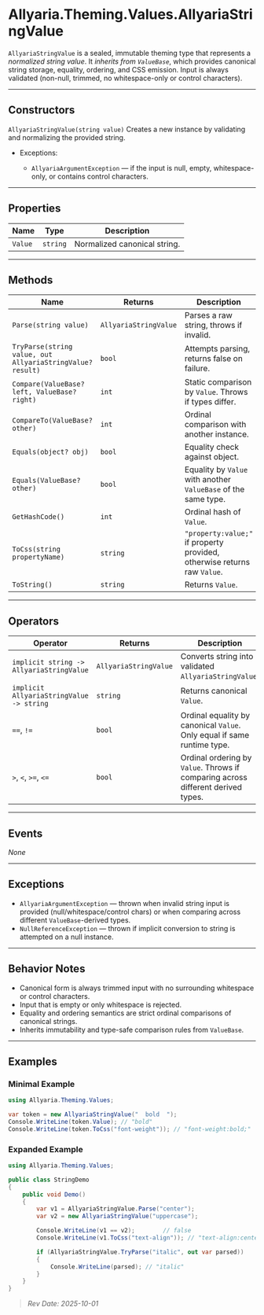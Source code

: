 # Allyaria.Theming.Values.AllyariaStringValue

`AllyariaStringValue` is a sealed, immutable theming type that represents a *normalized string value*.
It *inherits from `ValueBase`*, which provides canonical string storage, equality, ordering, and CSS emission.
Input is always validated (non-null, trimmed, no whitespace-only or control characters).

---

## Constructors

`AllyariaStringValue(string value)`
Creates a new instance by validating and normalizing the provided string.

* Exceptions:

    * `AllyariaArgumentException` — if the input is null, empty, whitespace-only, or contains control characters.

---

## Properties

| Name    | Type     | Description                  |
|---------|----------|------------------------------|
| `Value` | `string` | Normalized canonical string. |

---

## Methods

| Name                                                      | Returns               | Description                                                              |
|-----------------------------------------------------------|-----------------------|--------------------------------------------------------------------------|
| `Parse(string value)`                                     | `AllyariaStringValue` | Parses a raw string, throws if invalid.                                  |
| `TryParse(string value, out AllyariaStringValue? result)` | `bool`                | Attempts parsing, returns false on failure.                              |
| `Compare(ValueBase? left, ValueBase? right)`              | `int`                 | Static comparison by `Value`. Throws if types differ.                    |
| `CompareTo(ValueBase? other)`                             | `int`                 | Ordinal comparison with another instance.                                |
| `Equals(object? obj)`                                     | `bool`                | Equality check against object.                                           |
| `Equals(ValueBase? other)`                                | `bool`                | Equality by `Value` with another `ValueBase` of the same type.           |
| `GetHashCode()`                                           | `int`                 | Ordinal hash of `Value`.                                                 |
| `ToCss(string propertyName)`                              | `string`              | `"property:value;"` if property provided, otherwise returns raw `Value`. |
| `ToString()`                                              | `string`              | Returns `Value`.                                                         |

---

## Operators

| Operator                                 | Returns               | Description                                                                      |
|------------------------------------------|-----------------------|----------------------------------------------------------------------------------|
| `implicit string -> AllyariaStringValue` | `AllyariaStringValue` | Converts string into validated `AllyariaStringValue`.                            |
| `implicit AllyariaStringValue -> string` | `string`              | Returns canonical `Value`.                                                       |
| `==`, `!=`                               | `bool`                | Ordinal equality by canonical `Value`. Only equal if same runtime type.          |
| `>`, `<`, `>=`, `<=`                     | `bool`                | Ordinal ordering by `Value`. Throws if comparing across different derived types. |

---

## Events

*None*

---

## Exceptions

* `AllyariaArgumentException` — thrown when invalid string input is provided (null/whitespace/control chars) or when
  comparing across different `ValueBase`-derived types.
* `NullReferenceException` — thrown if implicit conversion to string is attempted on a null instance.

---

## Behavior Notes

* Canonical form is always trimmed input with no surrounding whitespace or control characters.
* Input that is empty or only whitespace is rejected.
* Equality and ordering semantics are strict ordinal comparisons of canonical strings.
* Inherits immutability and type-safe comparison rules from `ValueBase`.

---

## Examples

### Minimal Example

```csharp
using Allyaria.Theming.Values;

var token = new AllyariaStringValue("  bold  ");
Console.WriteLine(token.Value); // "bold"
Console.WriteLine(token.ToCss("font-weight")); // "font-weight:bold;"
```

### Expanded Example

```csharp
using Allyaria.Theming.Values;

public class StringDemo
{
    public void Demo()
    {
        var v1 = AllyariaStringValue.Parse("center");
        var v2 = new AllyariaStringValue("uppercase");

        Console.WriteLine(v1 == v2);        // false
        Console.WriteLine(v1.ToCss("text-align")); // "text-align:center;"

        if (AllyariaStringValue.TryParse("italic", out var parsed))
        {
            Console.WriteLine(parsed); // "italic"
        }
    }
}
```

> *Rev Date: 2025-10-01*
